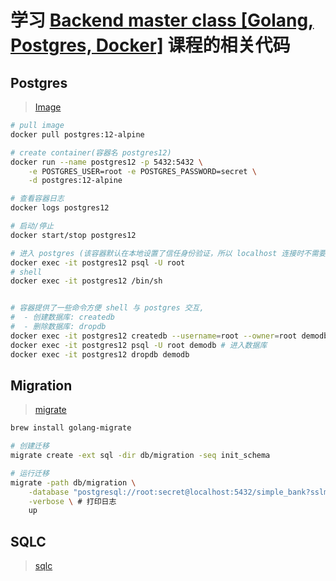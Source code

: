 # 学习 [Backend master class [Golang, Postgres, Docker]](https://www.youtube.com/playlist?list=PLy_6D98if3ULEtXtNSY_2qN21VCKgoQAE) 课程的相关代码

## Postgres
> [Image](https://hub.docker.com/_/postgres)

```bash
# pull image
docker pull postgres:12-alpine

# create container(容器名 postgres12)
docker run --name postgres12 -p 5432:5432 \
    -e POSTGRES_USER=root -e POSTGRES_PASSWORD=secret \
    -d postgres:12-alpine

# 查看容器日志
docker logs postgres12

# 启动/停止
docker start/stop postgres12
```
```bash
# 进入 postgres (该容器默认在本地设置了信任身份验证，所以 localhost 连接时不需要密码)
docker exec -it postgres12 psql -U root
# shell
docker exec -it postgres12 /bin/sh


# 容器提供了一些命令方便 shell 与 postgres 交互,
#  - 创建数据库: createdb
#  - 删除数据库: dropdb
docker exec -it postgres12 createdb --username=root --owner=root demodb
docker exec -it postgres12 psql -U root demodb # 进入数据库
docker exec -it postgres12 dropdb demodb
```

## Migration
> [migrate](https://github.com/golang-migrate/migrate)

```bash
brew install golang-migrate
```
```bash
# 创建迁移
migrate create -ext sql -dir db/migration -seq init_schema

# 运行迁移
migrate -path db/migration \
    -database "postgresql://root:secret@localhost:5432/simple_bank?sslmode=disable" \
    -verbose \ # 打印日志
    up
```

## SQLC
> [sqlc](https://github.com/kyleconroy/sqlc)
